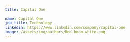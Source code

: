 ```yaml
---
title: Capital One

name: Capital One
job_title: Technology
linkedin: https://www.linkedin.com/company/capital-one
image: /assets/img/authors/Red-boom-white.png
---
```

